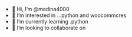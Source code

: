 - 👋 Hi, I’m @madina4000
- 👀 I’m interested in ...python and woocommcres 
- 🌱 I’m currently learning .python
- 💞️ I’m looking to collaborate on 
<!---
madina4000/madina4000 is a ✨ special ✨ repository because its `README.md` (this file) appears on your GitHub profile.
You can click the Preview link to take a look at your changes.
--->
